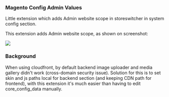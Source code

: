 ### Magento Config Admin Values
Little extension which adds Admin website scope in storeswitcher in system config section.

This extension adds Admin website scope, as shown on screenshot:

![](http://www.creativecast.de/ak/2015-07-30_093939.png)

### Background

When using cloudfront, by default backend image uploader and media gallery didn't work (cross-domain security issue). 
Solution for this is to set skin and js paths local for backend section (and keeping CDN path for frontend), with this extension it's much easier than having to edit core_config_data manually.
